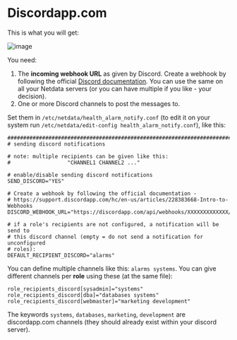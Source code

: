 # Discordapp.com

This is what you will get:

![image](https://cloud.githubusercontent.com/assets/7321975/22215935/b49ede7e-e162-11e6-98d0-ae8541e6b92e.png)

You need:

1.  The **incoming webhook URL** as given by Discord. Create a webhook by following the official [Discord documentation](https://support.discordapp.com/hc/en-us/articles/228383668-Intro-to-Webhooks). You can use the same on all your Netdata servers (or you can have multiple if you like - your decision).
2.  One or more Discord channels to post the messages to.

Set them in `/etc/netdata/health_alarm_notify.conf` (to edit it on your system run `/etc/netdata/edit-config health_alarm_notify.conf`), like this:

```
###############################################################################
# sending discord notifications

# note: multiple recipients can be given like this:
#                  "CHANNEL1 CHANNEL2 ..."

# enable/disable sending discord notifications
SEND_DISCORD="YES"

# Create a webhook by following the official documentation -
# https://support.discordapp.com/hc/en-us/articles/228383668-Intro-to-Webhooks
DISCORD_WEBHOOK_URL="https://discordapp.com/api/webhooks/XXXXXXXXXXXXX/XXXXXXXXXXXXXXXXXXXXXXXXXXXXXX"

# if a role's recipients are not configured, a notification will be send to
# this discord channel (empty = do not send a notification for unconfigured
# roles):
DEFAULT_RECIPIENT_DISCORD="alarms"
```

You can define multiple channels like this: `alarms systems`.
You can give different channels per **role** using these (at the same file):

```
role_recipients_discord[sysadmin]="systems"
role_recipients_discord[dba]="databases systems"
role_recipients_discord[webmaster]="marketing development"
```

The keywords `systems`, `databases`, `marketing`, `development` are discordapp.com channels (they should already exist within your discord server).

